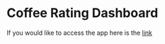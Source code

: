 # Coffee Rating Dashboard

If you would like to access the app here is the [link](https://yihunzeleke.shinyapps.io/coffeeRatingApp/?_ga=2.132049357.332247455.1625362765-22341855.1625362765)
